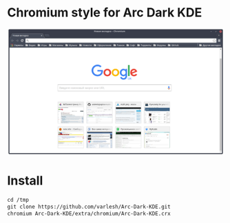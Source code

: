 # Chromium style for Arc Dark KDE

![Screenshot](chromium-preview.png)

# Install
```
cd /tmp
git clone https://github.com/varlesh/Arc-Dark-KDE.git
chromium Arc-Dark-KDE/extra/chromium/Arc-Dark-KDE.crx
```
